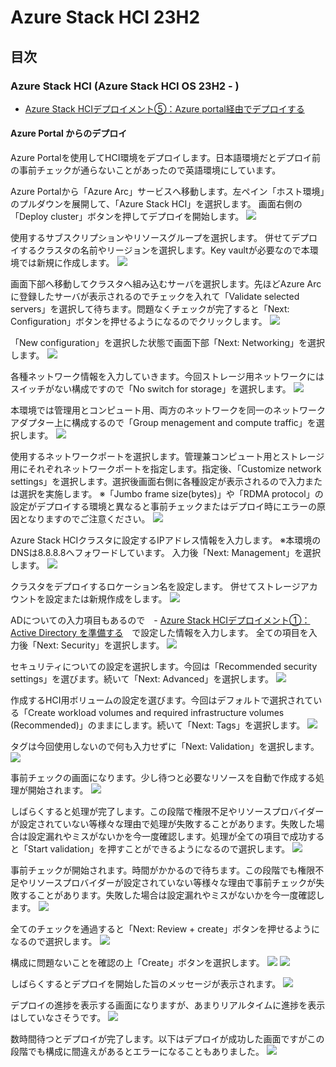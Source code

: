 # Azure Stack HCI 23H2


## 目次
### Azure Stack HCI (Azure Stack HCI OS 23H2 - )
- [Azure Stack HCIデプロイメント⑤：Azure portal経由でデプロイする](../installation05)  

#### Azure Portal からのデプロイ
Azure Portalを使用してHCI環境をデプロイします。日本語環境だとデプロイ前の事前チェックが通らないことがあったので英語環境にしています。

Azure Portalから「Azure Arc」サービスへ移動します。左ペイン「ホスト環境」のプルダウンを展開して、「Azure Stack HCI」を選択します。
画面右側の「Deploy cluster」ボタンを押してデプロイを開始します。
![](pics/00.PNG)

使用するサブスクリプションやリソースグループを選択します。
併せてデプロイするクラスタの名前やリージョンを選択します。Key vaultが必要なので本環境では新規に作成します。
![](pics/01.PNG)

画面下部へ移動してクラスタへ組み込むサーバを選択します。先ほどAzure Arcに登録したサーバが表示されるのでチェックを入れて「Validate selected servers」を選択して待ちます。問題なくチェックが完了すると「Next: Configuration」ボタンを押せるようになるのでクリックします。
![](pics/03.PNG)

「New configuration」を選択した状態で画面下部「Next: Networking」を選択します。
![](pics/04.PNG)

各種ネットワーク情報を入力していきます。今回ストレージ用ネットワークにはスイッチがない構成ですので「No switch for storage」を選択します。
![](pics/05.PNG)

本環境では管理用とコンピュート用、両方のネットワークを同一のネットワークアダプター上に構成するので「Group menagement and compute traffic」を選択します。
![](pics/06.PNG)

使用するネットワークポートを選択します。管理兼コンピュート用とストレージ用にそれぞれネットワークポートを指定します。指定後、「Customize network settings」を選択します。選択後画面右側に各種設定が表示されるので入力または選択を実施します。
※「Jumbo frame size(bytes)」や「RDMA protocol」の設定がデプロイする環境と異なると事前チェックまたはデプロイ時にエラーの原因となりますのでご注意ください。
![](pics/07.PNG)

Azure Stack HCIクラスタに設定するIPアドレス情報を入力します。
※本環境のDNSは8.8.8.8へフォワードしています。
入力後「Next: Management」を選択します。
![](pics/08.PNG)

クラスタをデプロイするロケーション名を設定します。
併せてストレージアカウントを設定または新規作成をします。
![](pics/09-00.PNG)

ADについての入力項目もあるので　- [Azure Stack HCIデプロイメント①：Active Directory を準備する](../installation01)　で設定した情報を入力します。
全ての項目を入力後「Next: Security」を選択します。
![](pics/10.PNG)

セキュリティについての設定を選択します。今回は「Recommended security settings」を選びます。続いて「Next: Advanced」を選択します。
![](pics/11.PNG)

作成するHCI用ボリュームの設定を選びます。今回はデフォルトで選択されている「Create workload volumes and required infrastructure volumes (Recommended)」のままにします。続いて「Next: Tags」を選択します。
![](pics/12.PNG)

タグは今回使用しないので何も入力せずに「Next: Validation」を選択します。
![](pics/13.PNG)

事前チェックの画面になります。少し待つと必要なリソースを自動で作成する処理が開始されます。
![](pics/14.PNG)

しばらくすると処理が完了します。この段階で権限不足やリソースプロバイダーが設定されていない等様々な理由で処理が失敗することがあります。失敗した場合は設定漏れやミスがないかを今一度確認します。処理が全ての項目で成功すると「Start validation」を押すことができるようになるので選択します。
![](pics/15.PNG)

事前チェックが開始されます。時間がかかるので待ちます。この段階でも権限不足やリソースプロバイダーが設定されていない等様々な理由で事前チェックが失敗することがあります。失敗した場合は設定漏れやミスがないかを今一度確認します。
![](pics/16.PNG)

全てのチェックを通過すると「Next: Review + create」ボタンを押せるようになるので選択します。
![](pics/17.PNG)

構成に問題ないことを確認の上「Create」ボタンを選択します。
![](pics/18.PNG)
![](pics/19.PNG)

しばらくするとデプロイを開始した旨のメッセージが表示されます。
![](pics/20.PNG)

デプロイの進捗を表示する画面になりますが、あまりリアルタイムに進捗を表示はしていなさそうです。
![](pics/21.PNG)

数時間待つとデプロイが完了します。以下はデプロイが成功した画面ですがこの段階でも構成に間違えがあるとエラーになることもありました。
![](pics/22.PNG)
